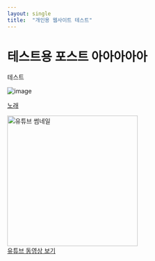 ```yaml
---
layout: single
title:  "개인용 웹사이트 테스트"
---
```


# 테스트용 포스트 아아아아아

테스트

![image](https://i.namu.wiki/i/c4ydFYf2BImS4tC0LzQx1pshjXVEEW_J50m4i98yL1r-2twwNxchm_Sjnwzjwslysm10BG5YaZI1N6i77uBa9Q.webp) 

<a href="https://www.youtube.com/watch?v=CyOAmEihVHs" target="_blank">노래</a>

<a href="https://www.youtube.com/watch?v=CyOAmEihVHs" target="_blank">

  
  <img src="https://img.youtube.com/vi/CyOAmEihVHs/0.jpg" alt="유튜브 썸네일" style="width: 300px; height: auto;">
  <br>유튜브 동영상 보기
</a>
